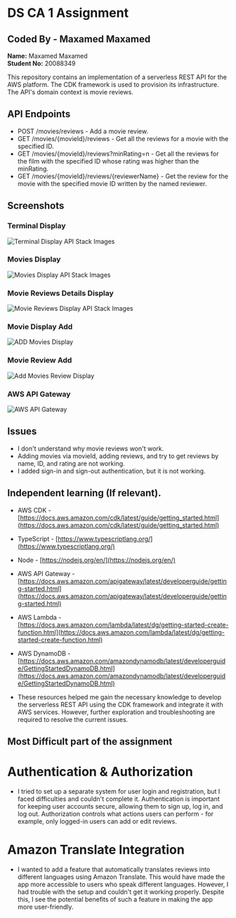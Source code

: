 # DS CA 1 Assignment

## Coded By - Maxamed Maxamed

**Name:** Maxamed Maxamed  
**Student No:** 20088349

This repository contains an implementation of a serverless REST API for the AWS platform. The CDK framework is used to provision its infrastructure. The API's domain context is movie reviews.

## API Endpoints

- POST /movies/reviews - Add a movie review.
- GET /movies/{movieId}/reviews - Get all the reviews for a movie with the specified ID.
- GET /movies/{movieId}/reviews?minRating=n - Get all the reviews for the film with the specified ID whose rating was higher than the minRating.
- GET /movies/{movieId}/reviews/{reviewerName} - Get the review for the movie with the specified movie ID written by the named reviewer.



## Screenshots

### Terminal Display 

![Terminal Display API Stack Images](images/images1.png)

### Movies Display 

![Movies Display API Stack Images](images/images2.png)

### Movie Reviews Details Display

![Movie Reviews Display API Stack Images](images/images3.png)


### Movie Display Add
![ADD Movies Display](images/images5.png)

### Movie Review Add 
![Add Movies Review Display](images/images4.png)

### AWS API Gateway 
![AWS API Gateway](images/images6.png)


## Issues

- I don't understand why movie reviews won't work.
- Adding movies via movieId, adding reviews, and try  to get reviews by name, ID, and rating are not working.
- I added sign-in and sign-out authentication, but it is not working. 


## Independent learning (If relevant).

- AWS CDK - [https://docs.aws.amazon.com/cdk/latest/guide/getting_started.html](https://docs.aws.amazon.com/cdk/latest/guide/getting_started.html)
- TypeScript - [https://www.typescriptlang.org/](https://www.typescriptlang.org/)
- Node - [https://nodejs.org/en/](https://nodejs.org/en/)
- AWS API Gateway - [https://docs.aws.amazon.com/apigateway/latest/developerguide/getting-started.html](https://docs.aws.amazon.com/apigateway/latest/developerguide/getting-started.html)
- AWS Lambda - [https://docs.aws.amazon.com/lambda/latest/dg/getting-started-create-function.html](https://docs.aws.amazon.com/lambda/latest/dg/getting-started-create-function.html)
- AWS DynamoDB - [https://docs.aws.amazon.com/amazondynamodb/latest/developerguide/GettingStartedDynamoDB.html](https://docs.aws.amazon.com/amazondynamodb/latest/developerguide/GettingStartedDynamoDB.html)

- These resources helped me gain the necessary knowledge to develop the serverless REST API using the CDK framework and integrate it with AWS services. However, further exploration and troubleshooting are required to resolve the current issues.

## Most Difficult part of the assignment 
# Authentication & Authorization

- I tried to set up a separate system for user login and registration, but I faced difficulties and couldn't complete it. Authentication is important for keeping user accounts secure, allowing them to sign up, log in, and log out. Authorization controls what actions users can perform - for example, only logged-in users can add or edit reviews.

# Amazon Translate Integration

- I wanted to add a feature that automatically translates reviews into different languages using Amazon Translate. This would have made the app more accessible to users who speak different languages. However, I had trouble with the setup and couldn't get it working properly. Despite this, I see the potential benefits of such a feature in making the app more user-friendly.